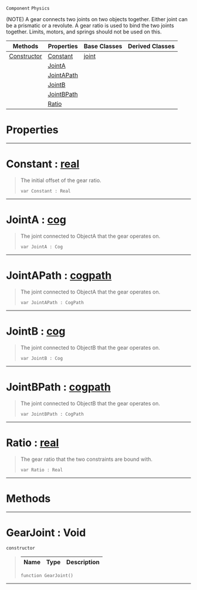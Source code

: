  `Component` `Physics`



(NOTE) A gear connects two joints on two objects together. Either joint can be a prismatic or a revolute. A gear ratio is used to bind the two joints together. Limits, motors, and springs should not be used on this.

|Methods|Properties|Base Classes|Derived Classes|
|---|---|---|---|
|[ Constructor](https://github.com/ZilchEngine/ZilchDocs/blob/master/code_reference/class_reference/gearjoint.markdown#gearjoint-void)|[ Constant](https://github.com/ZilchEngine/ZilchDocs/blob/master/code_reference/class_reference/gearjoint.markdown#constant-zilch-engine-doc)|[joint](https://github.com/ZilchEngine/ZilchDocs/blob/master/code_reference/class_reference/joint.markdown)| |
| |[ JointA](https://github.com/ZilchEngine/ZilchDocs/blob/master/code_reference/class_reference/gearjoint.markdown#jointa-zilch-engine-docum)| | |
| |[ JointAPath](https://github.com/ZilchEngine/ZilchDocs/blob/master/code_reference/class_reference/gearjoint.markdown#jointapath-zilch-engine-d)| | |
| |[ JointB](https://github.com/ZilchEngine/ZilchDocs/blob/master/code_reference/class_reference/gearjoint.markdown#jointb-zilch-engine-docum)| | |
| |[ JointBPath](https://github.com/ZilchEngine/ZilchDocs/blob/master/code_reference/class_reference/gearjoint.markdown#jointbpath-zilch-engine-d)| | |
| |[ Ratio](https://github.com/ZilchEngine/ZilchDocs/blob/master/code_reference/class_reference/gearjoint.markdown#ratio-zilch-engine-docume)| | |


 #  Properties


---  
 #  Constant : [real](https://github.com/ZilchEngine/ZilchDocs/blob/master/code_reference/nada_base_types/real.markdown)

> The initial offset of the gear ratio.
> ``` lang=cpp, name=Nada
> var Constant : Real


---  
 #  JointA : [cog](https://github.com/ZilchEngine/ZilchDocs/blob/master/code_reference/class_reference/cog.markdown)

> The joint connected to ObjectA that the gear operates on.
> ``` lang=cpp, name=Nada
> var JointA : Cog


---  
 #  JointAPath : [cogpath](https://github.com/ZilchEngine/ZilchDocs/blob/master/code_reference/class_reference/cogpath.markdown)

> The joint connected to ObjectA that the gear operates on.
> ``` lang=cpp, name=Nada
> var JointAPath : CogPath


---  
 #  JointB : [cog](https://github.com/ZilchEngine/ZilchDocs/blob/master/code_reference/class_reference/cog.markdown)

> The joint connected to ObjectB that the gear operates on.
> ``` lang=cpp, name=Nada
> var JointB : Cog


---  
 #  JointBPath : [cogpath](https://github.com/ZilchEngine/ZilchDocs/blob/master/code_reference/class_reference/cogpath.markdown)

> The joint connected to ObjectB that the gear operates on.
> ``` lang=cpp, name=Nada
> var JointBPath : CogPath


---  
 #  Ratio : [real](https://github.com/ZilchEngine/ZilchDocs/blob/master/code_reference/nada_base_types/real.markdown)

> The gear ratio that the two constraints are bound with.
> ``` lang=cpp, name=Nada
> var Ratio : Real


---  
 #  Methods


---  
 #  GearJoint : Void

 `constructor`

> 
> |Name|Type|Description|
> |---|---|---|
> ``` lang=cpp, name=Nada
> function GearJoint()
> ``` 


---  
 

 